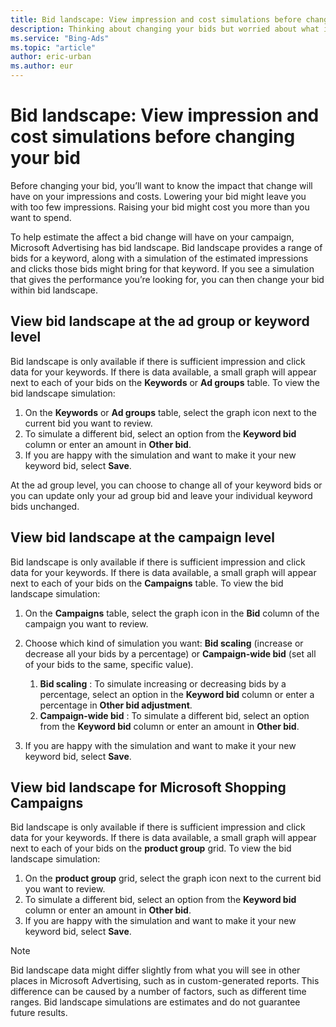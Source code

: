 ```yaml
---
title: Bid landscape: View impression and cost simulations before changing your bid
description: Thinking about changing your bids but worried about what it might do to your impressions or cost?  Or maybe you want more clicks, but are not sure how much you need to increase your bid to make that happen. Bid landscape can help.
ms.service: "Bing-Ads"
ms.topic: "article"
author: eric-urban
ms.author: eur
---
```


# Bid landscape: View impression and cost simulations before changing your bid

Before changing your bid, you’ll want to know the impact that change will have on your impressions and costs.  Lowering your bid might leave you with too few impressions. Raising your bid might cost you more than you want to spend.

To help estimate the affect a bid change will have on your campaign, Microsoft Advertising has bid landscape. Bid landscape provides a range of bids for a keyword, along with a simulation of the estimated impressions and clicks those bids might bring for that keyword. If you see a simulation that gives the performance you’re looking for, you can then change your bid within bid landscape.

## View bid landscape at the ad group or keyword level
Bid landscape is only available if there is sufficient impression and click data for your keywords. If there is data available, a small graph will appear next to each of your bids on the **Keywords** or **Ad groups** table. To view the bid landscape simulation:
1. On the **Keywords** or **Ad groups** table, select the graph icon next to the current bid you want to review.
1. To simulate a different bid, select an option from the **Keyword bid** column or enter an amount in **Other bid**.
1. If you are happy with the simulation and want to make it your new keyword bid, select **Save**.

At the ad group level, you can choose to change all of your keyword bids or you can update only your ad group bid and leave your individual keyword bids unchanged.

## View bid landscape at the campaign level
Bid landscape is only available if there is sufficient impression and click data for your keywords. If there is data available, a small graph will appear next to each of your bids on the **Campaigns** table. To view the bid landscape simulation:
1. On the **Campaigns** table, select the graph icon in the **Bid** column of the campaign you want to review.
1. Choose which kind of simulation you want: **Bid scaling** (increase or decrease all your bids by a percentage) or **Campaign-wide bid** (set all of your bids to the same, specific value).
   1. **Bid scaling** : To simulate increasing or decreasing bids by a percentage, select an option in the **Keyword bid** column or enter a percentage in **Other bid adjustment**.
   1. **Campaign-wide bid** : To simulate a different bid, select an option from the **Keyword bid** column or enter an amount in **Other bid**.

1. If you are happy with the simulation and want to make it your new keyword bid, select **Save**.

## View bid landscape for Microsoft Shopping Campaigns
Bid landscape is only available if there is sufficient impression and click data for your keywords. If there is data available, a small graph will appear next to each of your bids on the **product group** grid. To view the bid landscape simulation:
1. On the **product group** grid, select the graph icon next to the current bid you want to review.
1. To simulate a different bid, select an option from the **Keyword bid** column or enter an amount in **Other bid**.
1. If you are happy with the simulation and want to make it your new keyword bid, select **Save**.

> [!NOTE]
> Bid landscape data might differ slightly from what you will see in other places in Microsoft Advertising, such as in custom-generated reports. This difference can be caused by a number of factors, such as different time ranges.
> Bid landscape simulations are estimates and do not guarantee future results.


